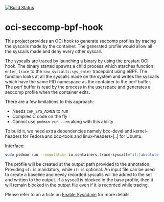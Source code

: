 [![Build Status](https://api.cirrus-ci.com/github/containers/oci-seccomp-bpf-hook.svg)](https://cirrus-ci.com/github/containers/oci-seccomp-bpf-hook/main)

# oci-seccomp-bpf-hook

This project provides an OCI hook to generate seccomp profiles by tracing the syscalls made by the container. The generated profile would allow all the syscalls made and deny every other syscall.

The syscalls are traced by launching a binary by using the prestart OCI hook. The binary started spawns a child process which attaches function `enter_trace` to the `raw_syscalls:sys_enter` tracepoint using eBPF. The function looks at all the syscalls made on the system and writes the syscalls which have the same PID namespace as the container to the perf buffer. The perf buffer is read by the process in the userspace and generates a seccomp profile when the container exits.

There are a few limitations to this approach:

* Needs `CAP_SYS_ADMIN` to run
* Compiles C code on the fly
* Cannot use `podman run --rm` along with this ability

To build it, we need extra dependencies namely bcc-devel and kernel-headers for Fedora and bcc-tools and linux-headers-[..] for Ubuntu.

Interface:

```bash
sudo podman run --annotation io.containers.trace-syscall="if:[absolute path to the input file];of:[absolute path to the output file]" IMAGE COMMAND
```

The profile will be created at the output path provided to the annotation. Providing `of:` is mandatory, while `if:` is optional. An input file can be used to create a baseline and newly recorded syscalls will be added to the set and written to the output. If a syscall is blocked in the base profile, then it will remain blocked in the output file even if it is recorded while tracing.

Please refer to an article on [Enable Sysadmin](https://www.redhat.com/sysadmin/container-security-seccomp) for more details.
